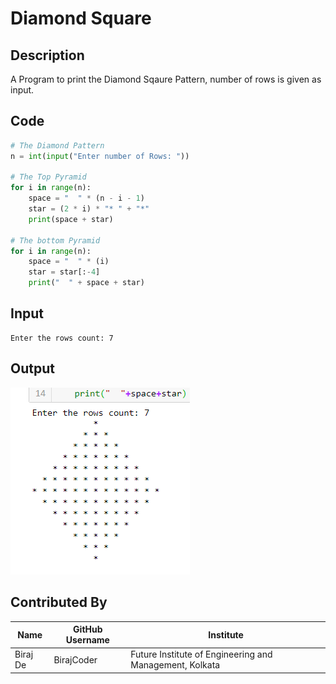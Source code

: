 # Diamond Square

## Description
A Program to print the Diamond Sqaure Pattern, number of rows is given as input.

## Code
```python
# The Diamond Pattern
n = int(input("Enter number of Rows: "))

# The Top Pyramid
for i in range(n):
    space = "  " * (n - i - 1)
    star = (2 * i) * "* " + "*"
    print(space + star)

# The bottom Pyramid
for i in range(n):
    space = "  " * (i)
    star = star[:-4]
    print("  " + space + star)
```

## Input
```
Enter the rows count: 7
```

## Output

![Code Output](./Output_Images/Diamond_Square.png)

## Contributed By

| Name | GitHub Username | Institute |
| --- | --- | --- |
| Biraj De | BirajCoder | Future Institute of Engineering and Management, Kolkata |